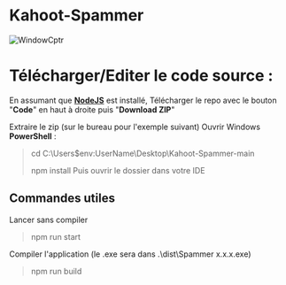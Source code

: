 # Kahoot-Spammer
![WindowCptr](https://user-images.githubusercontent.com/46749617/106493345-5011c000-64b9-11eb-8218-abbb0d7eb26d.png)

# Télécharger/Editer le code source : 
En assumant que **[NodeJS](https://nodejs.org/en/)** est installé,
Télécharger le repo avec le bouton "**Code**" en haut à droite puis "**Download ZIP**"

Extraire le zip (sur le bureau pour l'exemple suivant)
Ouvrir Windows **PowerShell** :
> cd C:\Users\$env:UserName\Desktop\Kahoot-Spammer-main
>
> npm install
Puis ouvrir le dossier dans votre IDE

## Commandes utiles 
Lancer sans compiler
>npm run start

Compiler l'application (le .exe sera dans .\dist\Spammer x.x.x.exe)
>npm run build
